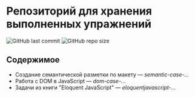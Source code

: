 # Репозиторий для хранения выполненных упражнений

![GitHub last commit](https://img.shields.io/github/last-commit/sFlcn/training?logo=git)
![GitHub repo size](https://img.shields.io/github/repo-size/sFlcn/training)

## Содержимое

- Создание семантической разметки по макету — *semantic-case-...*
- Работа с DOM в JavaScript — *dom-case-...*
- Задачи из книги "Eloquent JavaScript" — *eloquentjavascript-...*
